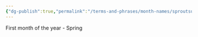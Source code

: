 ```yaml
---
{"dg-publish":true,"permalink":"/terms-and-phrases/month-names/sproutsurge/"}
---
```


First month of the year - Spring